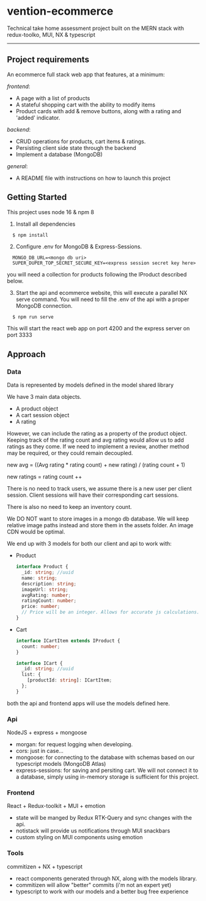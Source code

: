 # vention-ecommerce

Technical take home assessment project built on the MERN stack with redux-toolko, MUI, NX &amp; typescript

---

## Project requirements

An ecommerce full stack web app that features, at a minimum:

_frontend_:

- A page with a list of products
- A stateful shopping cart with the ability to modify items
- Product cards with add & remove buttons, along with a rating and 'added' indicator.

_backend_:

- CRUD operations for products, cart items & ratings.
- Persisting client side state through the backend
- Implement a database (MongoDB)

_general_:

- A README file with instructions on how to launch this project

## Getting Started

This project uses node 16 & npm 8

1. Install all dependencies

```bash
  $ npm install
```

2. Configure .env for MongoDB & Express-Sessions.

```
  MONGO_DB_URL=<mongo db uri>
  SUPER_DUPER_TOP_SECRET_SECURE_KEY=<express session secret key here>
```

you will need a collection for products following the IProduct described below.

3. Start the api and ecommerce website, this will execute a parallel NX serve command. You will need to fill the .env of the api with a proper MongoDB connection.

```
  $ npm run serve
```

This will start the react web app on port 4200 and the express server on port 3333

## Approach

### Data

Data is represented by models defined in the model shared library

We have 3 main data objects.

- A product object
- A cart session object
- A rating

However, we can include the rating as a property of the product object.
Keeping track of the rating count and avg rating would allow us to add ratings as they come. If we need to implement a review, another method may be required, or they could remain decoupled.

new avg = ((Avg rating \* rating count) + new rating) / (rating count + 1)

new ratings = rating count ++

There is no need to track users, we assume there is a new user per client session. Client sessions will have their corresponding cart sessions.

There is also no need to keep an inventory count.

We DO NOT want to store images in a mongo db database. We will keep relative image paths instead and store them in the assets folder. An image CDN would be optimal.

We end up with 3 models for both our client and api to work with:

- Product

  ```ts
  interface Product {
    _id: string; //uuid
    name: string;
    description: string;
    imageUrl: string;
    avgRating: number;
    ratingCount: number;
    price: number;
    // Price will be an integer. Allows for accurate js calculations.
  }
  ```

- Cart

  ```ts
  interface ICartItem extends IProduct {
    count: number;
  }

  interface ICart {
    _id: string; //uuid
    list: {
      [productId: string]: ICartItem;
    };
  }
  ```

both the api and frontend apps will use the models defined here.

### Api

NodeJS + express + mongoose

- morgan: for request logging when developing.
- cors: just in case...
- mongoose: for connecting to the database with schemas based on our typescript models (MongoDB Atlas)
- express-sessions: for saving and persiting cart. We will not connect it to a database, simply using in-memory storage is sufficient for this project.

### Frontend

React + Redux-toolkit + MUI + emotion

- state will be manged by Redux RTK-Query and sync changes with the api.
- notistack will provide us notifications through MUI snackbars
- custom styling on MUI components using emotion

### Tools

commitizen + NX + typescript

- react components generated through NX, along with the models library.
- commitizen will allow "better" commits (i'm not an expert yet)
- typescript to work with our models and a better bug free experience
